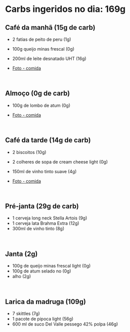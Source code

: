 # Carbs ingeridos no dia: 169g 

## Café da manhã (15g de carb)

- 2 fatias de peito de peru (1g)
- 100g queijo minas frescal (0g)
- 200ml de leite desnatado UHT (16g)

- [Foto - comida](https://www.instagram.com/p/Blu8bKmHNw1/?taken-by=osuissa)


<br>

## Almoço (0g de carb)

- 100g de lombo de atum (0g)

- [Foto - comida](https://www.instagram.com/p/BlvfLh8nP2f/?taken-by=osuissa)

<br>


## Café da tarde (14g de carb)

- 2 biscoitos (10g)
- 2 colheres de sopa de cream cheese light (0g) 
- 150ml de vinho tinto suave (4g)

- [Foto - comida](https://www.instagram.com/p/BlwFKnsHc9v/?taken-by=osuissa)


<br>

## Pré-janta (29g de carb)

- 1 cerveja long neck Stella Artois (9g)
- 1 cerveja lata Brahma Extra (12g)
- 300ml de vinho tinto (8g)

<br>

## Janta (2g)

- 100g de queijo minas frescal light (0g)
- 100g de atum selado no (0g)
- alho (2g)

<br>

## Larica da madruga (109g)

 - 7 skittles (7g)
 - 1 pacote de pipoca light (56g)
 - 600 ml de suco Del Valle pessego 42% polpa (46g)
